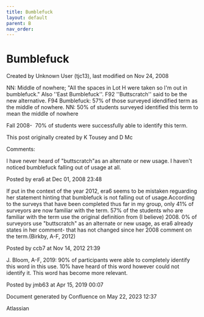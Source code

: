 ```yaml
---
title: Bumblefuck
layout: default
parent: B
nav_order:
---
```


# Bumblefuck

Created by  Unknown User (tjc13), last modified on Nov 24, 2008

NN: Middle of nowhere; &quot;All the spaces in Lot H were taken so I'm out in bumblefuck.&quot; Also ''East Bumblefuck''. F92 ''Buttscratch'' said to be the new alternative. F94 Bumblefuck: 57% of those surveyed idendified term as the middle of nowhere. NN: 50% of students surveyed identified this term to mean the middle of nowhere

Fall 2008-  70% of students were successfully able to identify this term.

This post originally created by K Tousey and D Mc

Comments:

I have never heard of &quot;buttscratch&quot;as an alternate or new usage. I haven't noticed bumblefuck falling out of usage at all.

Posted by era6 at Dec 01, 2008 23:48

If put in the context of the year 2012, era6 seems to be mistaken reguarding her statement hinting that bumblefuck is not falling out of usage.According to the surveys that have been completed thus far in my group, only 41% of surveyors are now familiar with the term. 57% of the students who are familiar with the term use the original definition from (I believe) 2008. 0% of surveyors use &quot;buttscratch&quot; as an alternate or new usage, as era6 already states in her comment- that has not changed since her 2008 comment on the term.(Birkby, A-F, 2012) 

Posted by ccb7 at Nov 14, 2012 21:39

J. Bloom, A-F, 2019: 90% of participants were able to completely identify this word in this use. 10% have heard of this word however could not identify it. This word has become more relevant. 

Posted by jmb63 at Apr 15, 2019 00:07

Document generated by Confluence on May 22, 2023 12:37

Atlassian
